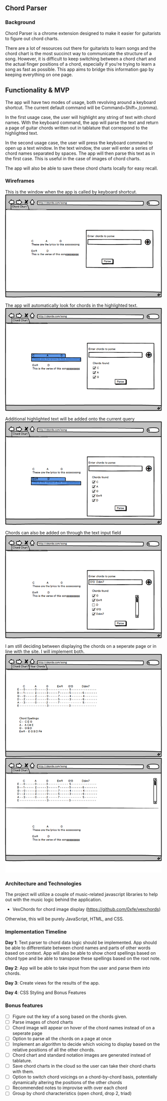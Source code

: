 ## Chord Parser

### Background
Chord Parser is a chrome extension designed to make it easier for guitarists
to figure out chord charts.

There are a lot of resources out there for guitarists to learn songs and the
chord chart is the most succinct way to communicate the structure of a song.
However, it is difficult to keep switching between a chord chart and
the actual finger positions of a chord, especially if you're trying to learn
a song as fast as possible. This app aims to bridge this information gap
by keeping everything on one page.

## Functionality & MVP  

The app will have two modes of usage, both revolving around a keyboard shortcut.
The current default command will be Command+Shift+,(comma).

In the first usage case, the user will highlight any string of text with chord names. With
the keyboard command, the app will parse the text and return a page of guitar
chords written out in tablature that correspond to the highlighted text.

In the second usage case, the user will press the keyboard command to open up a text window. In the text window,
the user will enter a series of chord names separated by spaces. The app will then parse this text as in the
first case. This is useful in the case of images of chord charts.

The app will also be able to save these chord charts locally for easy recall.

### Wireframes
This is the window when the app is called by keyboard shortcut.
![tag wireframe](screenshots/Blank.png)

The app will automatically look for chords in the highlighted text.
![tag wireframe](screenshots/First_Highlight.png)

Additional highlighted text will be added onto the current query
![tag wireframe](screenshots/Add_Highlight.png)

Chords can also be added on through the text input field
![tag wireframe](screenshots/Add_Input.png)

I am still deciding between displaying the chords on a seperate page or in line with the site. I will implement both.
![tag wireframe](screenshots/New_Page_Parse.png)
![tag wireframe](screenshots/Same_Page_Parse.png)

### Architecture and Technologies
The project will utilize a couple of music-related javascript libraries to help out with the music logic behind the application.
 - VexChords for chord image display (https://github.com/0xfe/vexchords)

Otherwise, this will be purely JavaScript, HTML, and CSS.

### Implementation Timeline
**Day 1**:
  Text parser to chord data logic should be implemented. App should be able to differentiate between chord names and parts of other words based on context. App will also be able to show chord spellings based on chord type and be able to transpose these spellings based on the root note.

**Day 2**:
  App will be able to take input from the user and parse them into chords.

**Day 3**:
  Create views for the results of the app.

**Day 4**:
  CSS Styling and Bonus Features

### Bonus features
- [ ] Figure out the key of a song based on the chords given.
- [ ] Parse images of chord charts
- [ ] Chord image will appear on hover of the chord names instead of on a seperate page
- [ ] Option to parse all the chords on a page at once
- [ ] Implement an algorithm to decide which voicing to display based on the relative positions of all the other chords.
- [ ] Chord chart and standard notation images are generated instead of tablature.
- [ ] Save chord charts in the cloud so the user can take their chord charts with them.
- [ ] Option to switch chord voicings on a chord-by-chord basis, potentially dynamically altering the positions of the other chords
- [ ] Recommended notes to improvise with over each chord
- [ ] Group by chord characteristics (open chord, drop 2, triad)
